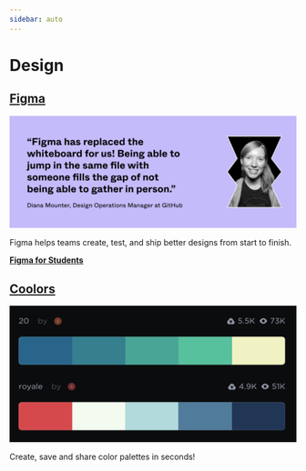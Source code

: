 ```yaml
---
sidebar: auto
---
```


# Design

## [Figma](https://www.figma.com/)

![Figma](./figma.png)

Figma helps teams create, test, and ship better designs from start to finish.

[__Figma for Students__](https://www.figma.com/education/)

## [Coolors](https://coolors.co/)

![Coolors](./coolors.png)

Create, save and share color palettes in seconds!

